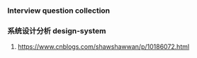 ### Interview question collection 
### 系统设计分析 design-system
1. https://www.cnblogs.com/shawshawwan/p/10186072.html
